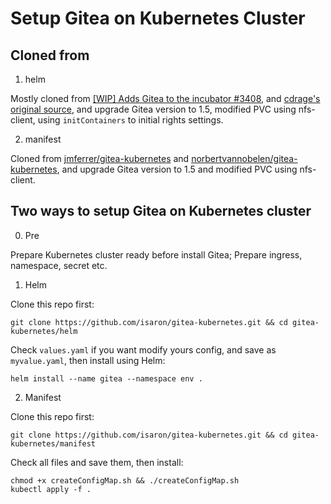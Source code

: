 # Setup Gitea on Kubernetes Cluster

## Cloned from

1. helm

Mostly cloned from [[WIP] Adds Gitea to the incubator #3408](https://github.com/helm/charts/pull/3408), and [cdrage's original source](https://github.com/cdrage/charts/tree/add-gitea/incubator/gitea), and upgrade Gitea version to 1.5, modified PVC using nfs-client, using `initContainers` to initial rights settings.

2. manifest

Cloned from [jmferrer/gitea-kubernetes](https://github.com/jmferrer/gitea-kubernetes) and [norbertvannobelen/gitea-kubernetes](https://github.com/norbertvannobelen/gitea-kubernetes), and upgrade Gitea version to 1.5 and modified PVC using nfs-client.

## Two ways to setup Gitea on Kubernetes cluster

0. Pre

Prepare Kubernetes cluster ready before install Gitea;
Prepare ingress, namespace, secret etc.

1. Helm

Clone this repo first:

```
git clone https://github.com/isaron/gitea-kubernetes.git && cd gitea-kubernetes/helm
```

Check `values.yaml` if you want modify yours config, and save as `myvalue.yaml`, then install using Helm:
```
helm install --name gitea --namespace env .
```

2. Manifest

Clone this repo first:
```
git clone https://github.com/isaron/gitea-kubernetes.git && cd gitea-kubernetes/manifest
```

Check all files and save them, then install:
```
chmod +x createConfigMap.sh && ./createConfigMap.sh
kubectl apply -f .
```

